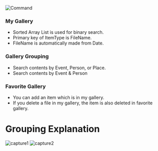 
![Command](https://user-images.githubusercontent.com/73698877/101981000-e0e3d080-3cac-11eb-9b1e-749ddbbdabfa.PNG)

### My Gallery
- Sorted Array List is used for binary search.
- Primary key of ItemType is FileName.
- FileName is automatically made from Date.


### Gallery Grouping
- Search contents by Event, Person, or Place.
- Search contents by Event & Person

### Favorite Gallery
- You can add an item which is in my gallery.
- If you delete a file in my gallery, the item is also deleted in favorite gallery. 



# Grouping Explanation

![capture1](https://user-images.githubusercontent.com/73698877/101981275-01148f00-3caf-11eb-9c82-1ff0b1b37c51.png)
![capture2](https://user-images.githubusercontent.com/73698877/101981325-58b2fa80-3caf-11eb-94d5-398331d9fbb7.png)


